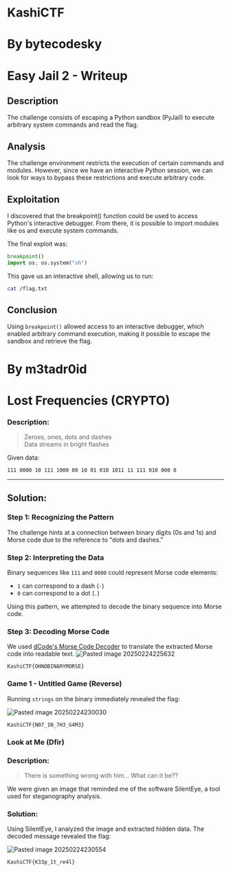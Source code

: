 # KashiCTF

# By bytecodesky

# Easy Jail 2 - Writeup

## Description
The challenge consists of escaping a Python sandbox (PyJail) to execute arbitrary system commands and read the flag.
## Analysis
The challenge environment restricts the execution of certain commands and modules. However, since we have an interactive Python session, we can look for ways to bypass these restrictions and execute arbitrary code.

## Exploitation
I discovered that the breakpoint() function could be used to access Python's interactive debugger. From there, it is possible to import modules like os and execute system commands.

The final exploit was:
```python
breakpoint()
import os; os.system("sh")
```
This gave us an interactive shell, allowing us to run:
```bash
cat /flag.txt
```
## Conclusion

Using `breakpoint()` allowed access to an interactive debugger, which enabled arbitrary command execution, making it possible to escape the sandbox and retrieve the flag.

# By m3tadr0id

# Lost Frequencies (CRYPTO)


### Description:

> Zeroes, ones, dots and dashes  
> Data streams in bright flashes

Given data:

```
111 0000 10 111 1000 00 10 01 010 1011 11 111 010 000 0
```

---

## Solution:

### Step 1: Recognizing the Pattern

The challenge hints at a connection between binary digits (0s and 1s) and Morse code due to the reference to "dots and dashes."

### Step 2: Interpreting the Data

Binary sequences like `111` and `0000` could represent Morse code elements:

- `1` can correspond to a dash (`-`)
- `0` can correspond to a dot (`.`)

Using this pattern, we attempted to decode the binary sequence into Morse code.

### Step 3: Decoding Morse Code

We used [dCode's Morse Code Decoder](https://www.dcode.fr/morse-code) to translate the extracted Morse code into readable text.
![Pasted image 20250224225632](https://gist.github.com/user-attachments/assets/7724cc35-a1c6-4aa2-a9fd-fbd0f7d6309e)


`KashiCTF{OHNOBINARYMORSE}`


### Game 1 - Untitled Game (Reverse)

Running `strings` on the binary immediately revealed the flag:

![Pasted image 20250224230030](https://gist.github.com/user-attachments/assets/bf6e4dc2-4298-42aa-8f30-a6d507b3b09f)

`KashiCTF{N07_1N_7H3_G4M3}`

### Look at Me (Dfir)

### Description:

> There is something wrong with him... What can it be??

We were given an image that reminded me of the software SilentEye, a tool used for steganography analysis.

### Solution:

Using SilentEye,  I analyzed the image and extracted hidden data. The decoded message revealed the flag:


![Pasted image 20250224230554](https://gist.github.com/user-attachments/assets/361d39c5-939f-4d84-b09f-a1e8b59d74a7)


`KashiCTF{K33p_1t_re4l}`